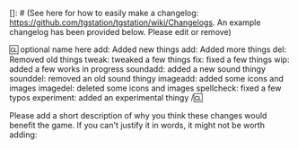 [Changelogs]: # (Please make a changelog if you're adding, removing or changing content that'll affect players. This includes, but is not limited to, new features, sprites, sounds; balance changes; map edits and important fixes)
[]: # (See here for how to easily make a changelog: https://github.com/tgstation/tgstation/wiki/Changelogs. An example changelog has been provided below. Please edit or remove)


:cl: optional name here
add: Added new things
add: Added more things
del: Removed old things
tweak: tweaked a few things
fix: fixed a few things
wip: added a few works in progress
soundadd: added a new sound thingy
sounddel: removed an old sound thingy
imageadd: added some icons and images
imagedel: deleted some icons and images
spellcheck: fixed a few typos
experiment: added an experimental thingy
/:cl:

Please add a short description of why you think these changes would benefit the game. If you can't justify it in words, it might not be worth adding: 